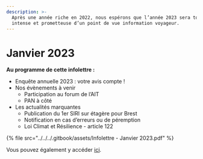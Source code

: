 ```yaml
---
description: >-
  Après une année riche en 2022, nous espérons que l’année 2023 sera tout aussi
  intense et prometteuse d’un point de vue information voyageur.
---
```


# Janvier 2023

**Au programme de cette infolettre :**

* Enquête annuelle 2023 : votre avis compte !&#x20;
* Nos évènements à venir
  * Participation au forum de l’AIT
  * PAN à côté&#x20;
* Les actualités marquantes
  * Publication du 1er SIRI sur étagère pour Brest
  * Notification en cas d’erreurs ou de péremption &#x20;
  * Loi Climat et Résilience - article 122&#x20;

{% file src="../../../.gitbook/assets/Infolettre - Janvier 2023.pdf" %}

Vous pouvez également y accéder [ici](https://mailchi.mp/56f535057680/infolettre-septembre-6261625).
